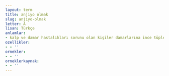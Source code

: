 ```yaml
---
layout: term
title: anjiyo olmak
slug: anjiyo-olmak
letter: A
lisan: Türkçe
anlamlar:
- kalp ve damar hastalıkları sorunu olan kişiler damarlarına ince tüplerle girilerek  damarlardaki tıkanıklıkları ve diğer sorunlar teşhis olunmak
ozellikler:
- - ''
ornekler:
- - ''
orneklerkaynak:
- - ''
---
```


